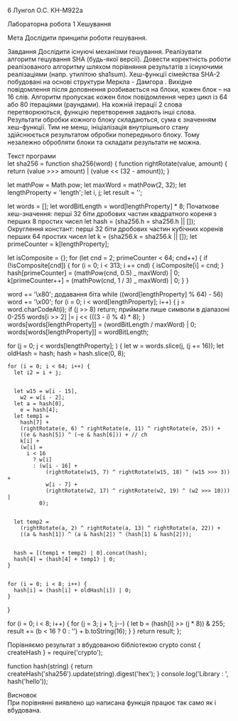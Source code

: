 6
Лунгол О.С.
КН-М922а

Лабораторна робота 1
Хешування

Мета
Дослідити принципи роботи гешування.

Завдання
Дослідити існуючі механізми гешування. Реалізувати алгоритм гешування
SHA (будь-якої версії).
Довести коректність роботи реалізованого алгоритму шляхом порівняння
результатів з існуючими реалізаціями (напр. утилітою sha1sum).
Хеш-функції сімейства SHA-2 побудовані на основі структури Меркла -
Дамгора .
Вихідне повідомлення після доповнення розбивається на блоки, кожен
блок – на 16 слів. Алгоритм пропускає кожен блок повідомлення через
цикл із 64 або 80 ітераціями (раундами). На кожній ітерації 2 слова
перетворюються, функцію перетворення задають інші слова. Результати
обробки кожного блоку складаються, сума є значенням хеш-функції. Тим
не менш, ініціалізація внутрішнього стану здійснюється результатом
обробки попереднього блоку. Тому незалежно обробляти блоки та
складати результати не можна.

Текст програми  
let sha256 = function sha256(word) {
function rightRotate(value, amount) {
return (value >>> amount) | (value << (32 - amount));
}

let mathPow = Math.pow;
let maxWord = mathPow(2, 32);
let lengthProperty = 'length';
let i, j;
let result = '';

let words = [];
let wordBitLength = word[lengthProperty] \* 8;
Початкове хеш-значення: перші 32 біти дробових частин квадратного
кореня з перших 8 простих чисел
let hash = (sha256.h = sha256.h || []);
Округлення констант: перші 32 біти дробових частин кубічних коренів
перших 64 простих чисел
let k = (sha256.k = sha256.k || []);
let primeCounter = k[lengthProperty];

let isComposite = {};
for (let cnd = 2; primeCounter < 64; cnd++) {
if (!isComposite[cnd]) {
for (i = 0; i < 313; i += cnd) {
isComposite[i] = cnd;
}
hash[primeCounter] = (mathPow(cnd, 0.5) _ maxWord) | 0;
k[primeCounter++] = (mathPow(cnd, 1 / 3) _ maxWord) | 0;
}
}

word += '\x80'; додавання біта
while ((word[lengthProperty] % 64) - 56) word += '\x00';
for (i = 0; i < word[lengthProperty]; i++) {
j = word.charCodeAt(i);
if (j >> 8) return;
приймати лише символи в діапазоні 0-255
words[i >> 2] |= j << (((3 - i) % 4) \* 8);
}
words[words[lengthProperty]] = (wordBitLength / maxWord) | 0;
words[words[lengthProperty]] = wordBitLength;

for (j = 0; j < words[lengthProperty]; ) {
let w = words.slice(j, (j += 16));
let oldHash = hash;
hash = hash.slice(0, 8);

    for (i = 0; i < 64; i++) {
      let i2 = i + j;


      let w15 = w[i - 15],
        w2 = w[i - 2];
      let a = hash[0],
        e = hash[4];
      let temp1 =
        hash[7] +
        (rightRotate(e, 6) ^ rightRotate(e, 11) ^ rightRotate(e, 25)) +
        ((e & hash[5]) ^ (~e & hash[6])) + // ch
        k[i] +
        (w[i] =
          i < 16
            ? w[i]
            : (w[i - 16] +
                (rightRotate(w15, 7) ^ rightRotate(w15, 18) ^ (w15 >>> 3)) +
                w[i - 7] +
                (rightRotate(w2, 17) ^ rightRotate(w2, 19) ^ (w2 >>> 10))) |
              0);


      let temp2 =
        (rightRotate(a, 2) ^ rightRotate(a, 13) ^ rightRotate(a, 22)) +
        ((a & hash[1]) ^ (a & hash[2]) ^ (hash[1] & hash[2]));


      hash = [(temp1 + temp2) | 0].concat(hash);
      hash[4] = (hash[4] + temp1) | 0;
    }


    for (i = 0; i < 8; i++) {
      hash[i] = (hash[i] + oldHash[i]) | 0;
    }

}

for (i = 0; i < 8; i++) {
for (j = 3; j + 1; j--) {
let b = (hash[i] >> (j \* 8)) & 255;
result += (b < 16 ? 0 : '') + b.toString(16);
}
}
return result;
};

Порівняємо результат з вбудованою бібліотекою crypto
const { createHash } = require('crypto');

function hash(string) {
return createHash('sha256').update(string).digest('hex');
}
console.log('Library : ', hash('hello'));

Висновок  
При порівнянні виявлено що написана функція працює так само як і
вбудована.
